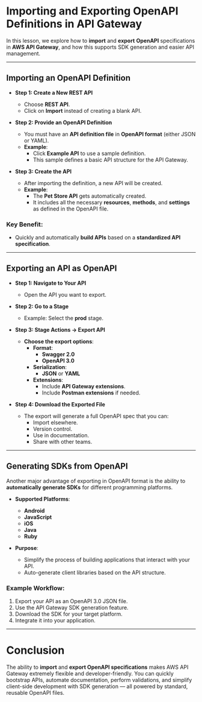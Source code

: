 # **Importing and Exporting OpenAPI Definitions in API Gateway**

In this lesson, we explore how to **import** and **export** **OpenAPI** specifications in **AWS API Gateway**, and how this supports SDK generation and easier API management.

---

## **Importing an OpenAPI Definition**

- **Step 1: Create a New REST API**
  - Choose **REST API**.
  - Click on **Import** instead of creating a blank API.

- **Step 2: Provide an OpenAPI Definition**
  - You must have an **API definition file** in **OpenAPI format** (either JSON or YAML).
  - **Example**:  
    - Click **Example API** to use a sample definition.
    - This sample defines a basic API structure for the API Gateway.

- **Step 3: Create the API**
  - After importing the definition, a new API will be created.
  - **Example**:
    - The **Pet Store API** gets automatically created.
    - It includes all the necessary **resources**, **methods**, and **settings** as defined in the OpenAPI file.

### **Key Benefit**:
- Quickly and automatically **build APIs** based on a **standardized API specification**.

---

## **Exporting an API as OpenAPI**

- **Step 1: Navigate to Your API**
  - Open the API you want to export.

- **Step 2: Go to a Stage**
  - Example: Select the **prod** stage.

- **Step 3: Stage Actions → Export API**
  - **Choose the export options**:
    - **Format**:
      - **Swagger 2.0**
      - **OpenAPI 3.0**
    - **Serialization**:
      - **JSON** or **YAML**
    - **Extensions**:
      - Include **API Gateway extensions**.
      - Include **Postman extensions** if needed.

- **Step 4: Download the Exported File**
  - The export will generate a full OpenAPI spec that you can:
    - Import elsewhere.
    - Version control.
    - Use in documentation.
    - Share with other teams.

---

## **Generating SDKs from OpenAPI**

Another major advantage of exporting in OpenAPI format is the ability to **automatically generate SDKs** for different programming platforms.

- **Supported Platforms**:
  - **Android**
  - **JavaScript**
  - **iOS**
  - **Java**
  - **Ruby**
  
- **Purpose**:
  - Simplify the process of building applications that interact with your API.
  - Auto-generate client libraries based on the API structure.

### **Example Workflow**:
1. Export your API as an OpenAPI 3.0 JSON file.
2. Use the API Gateway SDK generation feature.
3. Download the SDK for your target platform.
4. Integrate it into your application.

---

# **Conclusion**

The ability to **import** and **export OpenAPI specifications** makes AWS API Gateway extremely flexible and developer-friendly. You can quickly bootstrap APIs, automate documentation, perform validations, and simplify client-side development with SDK generation — all powered by standard, reusable OpenAPI files.